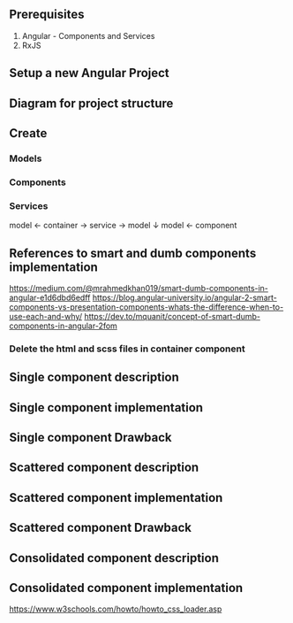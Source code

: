 ## Prerequisites
1. Angular - Components and Services
2. RxJS

## Setup a new Angular Project

## Diagram for project structure

## Create

### Models
### Components
### Services

model <- container -> service -> model
         ↓
model <- component

## References to smart and dumb components implementation

https://medium.com/@mrahmedkhan019/smart-dumb-components-in-angular-e1d6dbd6edff
https://blog.angular-university.io/angular-2-smart-components-vs-presentation-components-whats-the-difference-when-to-use-each-and-why/
https://dev.to/mquanit/concept-of-smart-dumb-components-in-angular-2fom

### Delete the html and scss files in container component

## Single component description

## Single component implementation

## Single component Drawback

## Scattered component description

## Scattered component implementation

## Scattered component Drawback

## Consolidated component description

## Consolidated component implementation
https://www.w3schools.com/howto/howto_css_loader.asp
